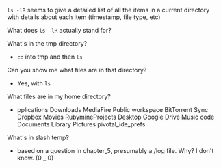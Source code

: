 `ls -lR` seems to give a detailed list of all the items in a current directory with details about each item (timestamp, file type, etc)

What does `ls -lR` actually stand for?

What's in the tmp directory?

- `cd` into tmp and then `ls`

Can you show me what files are in that directory?

- Yes, with `ls`

What files are in my home directory?

- pplications      Downloads         MediaFire         Public            workspace
  BitTorrent Sync   Dropbox           Movies            RubymineProjects
  Desktop           Google Drive      Music             code
  Documents         Library           Pictures          pivotal_ide_prefs
  
  
What's in slash temp?

- based on a question in chapter_5, presumably a /log file. Why? I don't know.  (0 _ 0)


